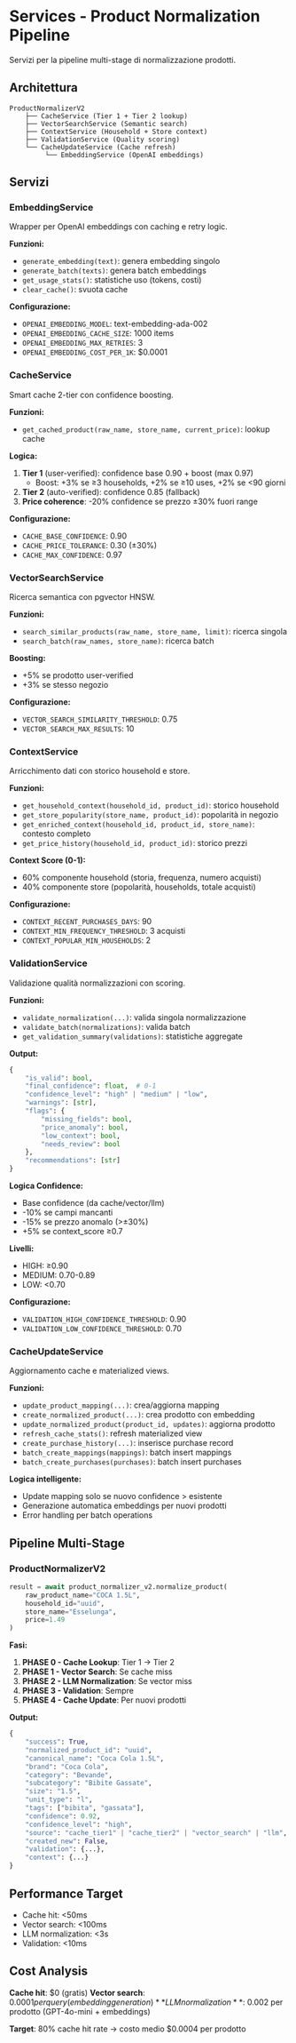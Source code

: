 # Services - Product Normalization Pipeline

Servizi per la pipeline multi-stage di normalizzazione prodotti.

## Architettura

```
ProductNormalizerV2
    ├── CacheService (Tier 1 + Tier 2 lookup)
    ├── VectorSearchService (Semantic search)
    ├── ContextService (Household + Store context)
    ├── ValidationService (Quality scoring)
    └── CacheUpdateService (Cache refresh)
         └── EmbeddingService (OpenAI embeddings)
```

## Servizi

### EmbeddingService
Wrapper per OpenAI embeddings con caching e retry logic.

**Funzioni:**
- `generate_embedding(text)`: genera embedding singolo
- `generate_batch(texts)`: genera batch embeddings
- `get_usage_stats()`: statistiche uso (tokens, costi)
- `clear_cache()`: svuota cache

**Configurazione:**
- `OPENAI_EMBEDDING_MODEL`: text-embedding-ada-002
- `OPENAI_EMBEDDING_CACHE_SIZE`: 1000 items
- `OPENAI_EMBEDDING_MAX_RETRIES`: 3
- `OPENAI_EMBEDDING_COST_PER_1K`: $0.0001

### CacheService
Smart cache 2-tier con confidence boosting.

**Funzioni:**
- `get_cached_product(raw_name, store_name, current_price)`: lookup cache

**Logica:**
1. **Tier 1** (user-verified): confidence base 0.90 + boost (max 0.97)
   - Boost: +3% se ≥3 households, +2% se ≥10 uses, +2% se <90 giorni
2. **Tier 2** (auto-verified): confidence 0.85 (fallback)
3. **Price coherence**: -20% confidence se prezzo ±30% fuori range

**Configurazione:**
- `CACHE_BASE_CONFIDENCE`: 0.90
- `CACHE_PRICE_TOLERANCE`: 0.30 (±30%)
- `CACHE_MAX_CONFIDENCE`: 0.97

### VectorSearchService
Ricerca semantica con pgvector HNSW.

**Funzioni:**
- `search_similar_products(raw_name, store_name, limit)`: ricerca singola
- `search_batch(raw_names, store_name)`: ricerca batch

**Boosting:**
- +5% se prodotto user-verified
- +3% se stesso negozio

**Configurazione:**
- `VECTOR_SEARCH_SIMILARITY_THRESHOLD`: 0.75
- `VECTOR_SEARCH_MAX_RESULTS`: 10

### ContextService
Arricchimento dati con storico household e store.

**Funzioni:**
- `get_household_context(household_id, product_id)`: storico household
- `get_store_popularity(store_name, product_id)`: popolarità in negozio
- `get_enriched_context(household_id, product_id, store_name)`: contesto completo
- `get_price_history(household_id, product_id)`: storico prezzi

**Context Score (0-1):**
- 60% componente household (storia, frequenza, numero acquisti)
- 40% componente store (popolarità, households, totale acquisti)

**Configurazione:**
- `CONTEXT_RECENT_PURCHASES_DAYS`: 90
- `CONTEXT_MIN_FREQUENCY_THRESHOLD`: 3 acquisti
- `CONTEXT_POPULAR_MIN_HOUSEHOLDS`: 2

### ValidationService
Validazione qualità normalizzazioni con scoring.

**Funzioni:**
- `validate_normalization(...)`: valida singola normalizzazione
- `validate_batch(normalizations)`: valida batch
- `get_validation_summary(validations)`: statistiche aggregate

**Output:**
```python
{
    "is_valid": bool,
    "final_confidence": float,  # 0-1
    "confidence_level": "high" | "medium" | "low",
    "warnings": [str],
    "flags": {
        "missing_fields": bool,
        "price_anomaly": bool,
        "low_context": bool,
        "needs_review": bool
    },
    "recommendations": [str]
}
```

**Logica Confidence:**
- Base confidence (da cache/vector/llm)
- -10% se campi mancanti
- -15% se prezzo anomalo (>±30%)
- +5% se context_score ≥0.7

**Livelli:**
- HIGH: ≥0.90
- MEDIUM: 0.70-0.89
- LOW: <0.70

**Configurazione:**
- `VALIDATION_HIGH_CONFIDENCE_THRESHOLD`: 0.90
- `VALIDATION_LOW_CONFIDENCE_THRESHOLD`: 0.70

### CacheUpdateService
Aggiornamento cache e materialized views.

**Funzioni:**
- `update_product_mapping(...)`: crea/aggiorna mapping
- `create_normalized_product(...)`: crea prodotto con embedding
- `update_normalized_product(product_id, updates)`: aggiorna prodotto
- `refresh_cache_stats()`: refresh materialized view
- `create_purchase_history(...)`: inserisce purchase record
- `batch_create_mappings(mappings)`: batch insert mappings
- `batch_create_purchases(purchases)`: batch insert purchases

**Logica intelligente:**
- Update mapping solo se nuovo confidence > esistente
- Generazione automatica embeddings per nuovi prodotti
- Error handling per batch operations

## Pipeline Multi-Stage

### ProductNormalizerV2

```python
result = await product_normalizer_v2.normalize_product(
    raw_product_name="COCA 1.5L",
    household_id="uuid",
    store_name="Esselunga",
    price=1.49
)
```

**Fasi:**
1. **PHASE 0 - Cache Lookup**: Tier 1 → Tier 2
2. **PHASE 1 - Vector Search**: Se cache miss
3. **PHASE 2 - LLM Normalization**: Se vector miss
4. **PHASE 3 - Validation**: Sempre
5. **PHASE 4 - Cache Update**: Per nuovi prodotti

**Output:**
```python
{
    "success": True,
    "normalized_product_id": "uuid",
    "canonical_name": "Coca Cola 1.5L",
    "brand": "Coca Cola",
    "category": "Bevande",
    "subcategory": "Bibite Gassate",
    "size": "1.5",
    "unit_type": "l",
    "tags": ["bibita", "gassata"],
    "confidence": 0.92,
    "confidence_level": "high",
    "source": "cache_tier1" | "cache_tier2" | "vector_search" | "llm",
    "created_new": False,
    "validation": {...},
    "context": {...}
}
```

## Performance Target

- Cache hit: <50ms
- Vector search: <100ms
- LLM normalization: <3s
- Validation: <10ms

## Cost Analysis

**Cache hit**: $0 (gratis)
**Vector search**: $0.0001 per query (embedding generation)
**LLM normalization**: ~$0.002 per prodotto (GPT-4o-mini + embeddings)

**Target**: 80% cache hit rate → costo medio $0.0004 per prodotto
